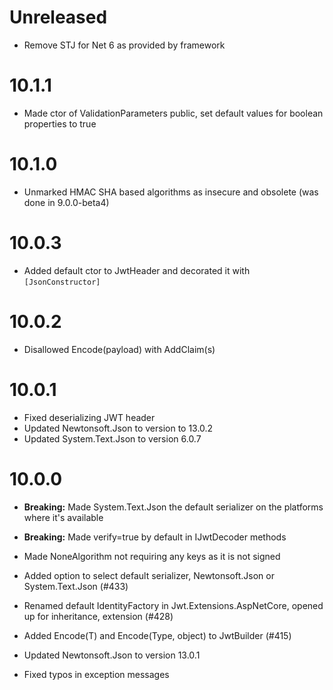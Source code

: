 # Unreleased

- Remove STJ for Net 6 as provided by framework

# 10.1.1

- Made ctor of ValidationParameters public, set default values for boolean properties to true

# 10.1.0

- Unmarked HMAC SHA based algorithms as insecure and obsolete (was done in 9.0.0-beta4)

# 10.0.3

- Added default ctor to JwtHeader and decorated it with `[JsonConstructor]`

# 10.0.2

- Disallowed Encode(payload) with AddClaim(s)

# 10.0.1

- Fixed deserializing JWT header
- Updated Newtonsoft.Json to version to 13.0.2
- Updated System.Text.Json to version 6.0.7

# 10.0.0

- **Breaking:** Made System.Text.Json the default serializer on the platforms where it's available
- **Breaking:** Made verify=true by default in IJwtDecoder methods

- Made NoneAlgorithm not requiring any keys as it is not signed
- Added option to select default serializer, Newtonsoft.Json or System.Text.Json (#433)
- Renamed default IdentityFactory in Jwt.Extensions.AspNetCore, opened up for inheritance, extension (#428)
- Added Encode(T) and Encode(Type, object) to JwtBuilder (#415)
- Updated Newtonsoft.Json to version 13.0.1
- Fixed typos in exception messages

